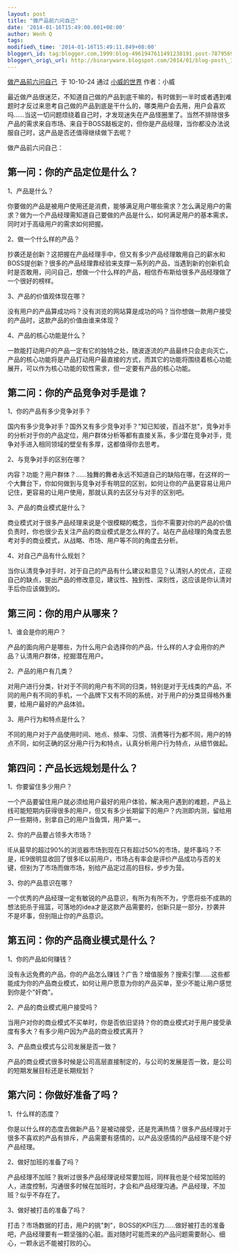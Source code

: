```yaml
--- 
layout: post 
title: "做产品前六问自己" 
date: '2014-01-16T15:49:00.001+08:00' 
author: Wenh Q
tags:
modified\_time: '2014-01-16T15:49:11.849+08:00' 
blogger\_id: tag:blogger.com,1999:blog-4961947611491238191.post-7879569713900029163
blogger\_orig\_url: http://binaryware.blogspot.com/2014/01/blog-post\_16.html
---
```

[做产品前六问自己](http://www.xwcool.com/?p=821)  于 10-10-24 通过
[小威的世界](http://www.xwcool.com/) 作者：小威



最近做产品很迷茫，不知道自己做的产品到底干嘛的，有时做到一半时或者遇到难题时才反过来思考自己做的产品到底是干什么的，哪类用户会去用，用户会喜欢吗……当这一切问题烦绕着自己时，才发现迷失在产品怪圈里了。当然不排除很多产品的需求来自市场、来自于BOSS敲板定的，但你是产品经理，当你都没办法说服自己时，这产品是否还值得继续做下去呢？

做产品前六问自己：


第一问：你的产品定位是什么？
----------------------------

1、产品是什么？

你要做的产品是被用户使用还是消费，能够满足用户哪些需求？怎么满足用户的需求？做为一个产品经理需知道自己要做的产品是什么，如何满足用户的基本需求，同时对于高级用户的需求如何把握。

2、做一个什么样的产品？

抄袭还是创新？这把握在产品经理手中，但又有多少产品经理敢用自己的薪水和BOSS提创新？很多的产品经理靠经验来支撑一系列的产品，当遇到新的创新机会时是否敢用，问问自己，想做一个什么样的产品，相信乔布斯给很多产品经理做了一个很好的榜样。

3、产品的价值观体现在哪？

没有用户的产品算成功吗？没有浏览的网站算是成功的吗？当你想做一款用户接受的产品时，这款产品的价值由谁来体现？

4、产品的核心功能是什么？

一款能打动用户的产品一定有它的独特之处，随波逐流的产品最终只会走向灭亡，产品的核心功能将是产品打动用户最直接的方式，而其它的功能将围绕着核心功能展开，可以作为核心功能的软性需求，但一定要有产品的核心功能。


第二问：你的产品竞争对手是谁？
------------------------------

1、你的产品有多少竞争对手？

国内有多少竞争对手？国外又有多少竞争对手？"知已知彼，百战不怠"，竞争对手的分析对于你的产品定位，用户群体分析等都有直接关系，多少潜在竞争对手，竞争对手进入相同领域的壁垒有多厚，这都值得你去思考。

2、与竞争对手的区别在哪？

内容？功能？用户群体？……独舞的舞者永远不知道自己的缺陷在哪，在这样的一个大舞台下，你如何做到与竞争对手有明显的区别，如何让你的产品更容易让用户记住，更容易的让用户使用，那就认真的去区分与对手的区别吧。

3、产品的商业模式是什么？

商业模式对于很多产品经理来说是个很模糊的概念，当你不需要对你的产品的价值负责时，你也很少去关注产品的商业模式是怎么样的了。站在产品经理的角度去思考对手的商业模式，从战略、市场、用户等不同的角度去分析。

4、对自己产品有什么规划？

当你认清竞争对手时，对于自己的产品有什么建议和意见？认清别人的优点，正视自己的缺点，提出产品的修改意见，建议性、独到性、深刻性，这应该是你认清对手后你应该做到的。


第三问：你的用户从哪来？
------------------------

1、谁会是你的用户？

产品的面向用户是哪些，为什么用户会选择你的产品，什么样的人才会用你的产品？认清用户群体，挖掘潜在用户。

2、产品的用户有几类？

对用户进行分类，针对于不同的用户有不同的归类，特别是对于无线类的产品，不同的用户有不同的手机，一个品牌下又有不同的系统，对于用户的分类显得格外重要，给用户最好的产品体验。

3、用户行为和特点是什么？

不同的用户对于产品使用时间、地点、频率、习惯、消费等行为都不同，用户的特点不同，如何正确的区分用户行为和特点，认真分析用户行为特点，从细节做起。


第四问：产品长远规划是什么？
----------------------------

1、你要留住多少用户？

一个产品要留住用户就必须给用户最好的用户体验，解决用户遇到的难题，产品上线可能短期内获得很多的用户，但又有多少长期留下的用户？内测即内测，留给用户一些期待，别拿自己的用户当鱼饵，用户第一。

2、你的产品要占领多大市场？

IE从最早的超过90%的浏览器市场到现在只有超过50%的市场，是坏事吗？不是，IE9很明显收回了很多IE以前用户，市场占有率会是评价产品成功与否的关键，但别为了市场而做市场，别给产品定过高的目标，步步为营。

3、你的产品意识在哪？

一个优秀的产品经理一定有敏锐的产品意识，有所为有所不为，宁愿将些不成熟的想法扼杀于摇篮，可落地的idea才是这款产品需要的，创新只是一部分，抄袭并不是坏事，但别阻止你的产品意识。


第五问：你的产品商业模式是什么？
--------------------------------

1、你的产品如何赚钱？

没有永远免费的产品，你的产品怎么赚钱？广告？增值服务？搜索引擎……这些都能成为你的产品商业模式，如何让用户愿意为你的产品买单，至少不能让用户感觉到你是个"奸商"。

2、产品的商业模式用户接受吗？

当用户对你的商业模式不买单时，你是否依旧坚持？你的商业模式对于用户接受承度有多大？有多少用户因为产品的商业模式离开？

3、产品商业模式与公司发展是否一致？

产品的商业模式很多时候是公司高层直接制定的，与公司的发展是否一致，是公司的短期发展目标还是长期规划？


第六问：你做好准备了吗？
------------------------

1、什么样的态度？

你是以什么样的态度去做新产品？是被动接受，还是充满热情？很多产品经理对于很多不喜欢的产品有排斥，产品需要有感情的，以产品没感情的产品经理不是个好产品经理。

2、做好加班的准备了吗？

产品经理不加班？我听过很多产品经理说经常要加班，同样我也是个经常加班的人，进度控制，沟通很多时候在加班时，才会和产品经理沟通。产品经理，不加班？似乎不存在了。

3、做好被打击的准备了吗？

打击？市场数据的打击，用户的挑"刺"，BOSS的KPI压力……做好被打击的准备吧，产品经理要有一颗坚强的心脏。面对随时可能而来的产品问题需要耐心、细心，一颗永远不能被打败的心。
